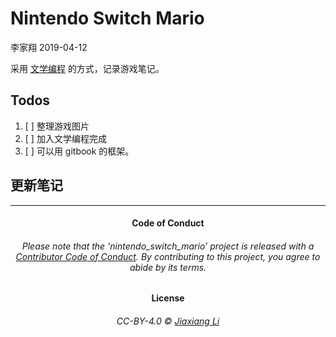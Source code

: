 Nintendo Switch Mario
================
李家翔
2019-04-12

<!-- README.md is generated from README.Rmd. Please edit that file -->

采用 [文学编程](https://jiaxiangbu.github.io/learn_rmd/literate-prog.html)
的方式，记录游戏笔记。

## Todos

1.  [ ] 整理游戏图片
2.  [ ] 加入文学编程完成
3.  [ ] 可以用 gitbook 的框架。

## 更新笔记

-----

<h4 align="center">

**Code of Conduct**

</h4>

<h6 align="center">

Please note that the ‘nintendo\_switch\_mario’ project is released with
a [Contributor Code of Conduct](CODE_OF_CONDUCT.md). By contributing to
this project, you agree to abide by its terms.

</h6>

<h4 align="center">

**License**

</h4>

<h6 align="center">

CC-BY-4.0 © [Jiaxiang Li](LICENSE.md)

</h6>
